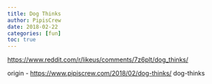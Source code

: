 ```yaml
---
title: Dog Thinks
author: PipisCrew
date: 2018-02-22
categories: [fun]
toc: true
---
```


https://www.reddit.com/r/likeus/comments/7z6plt/dog_thinks/

origin - https://www.pipiscrew.com/2018/02/dog-thinks/ dog-thinks